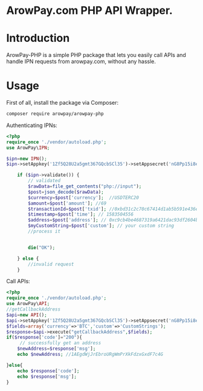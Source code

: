 # ArowPay.com PHP API Wrapper.
# Introduction
ArowPay-PHP is a simple PHP package that lets you easily call APIs and  handle IPN requests from arowpay.com, without any hassle.


# Usage

First of all, install the package via Composer:

```sh
composer require arowpay/arowpay-php


```

Authenticating IPNs:

```php
<?php
require_once './vendor/autoload.php';
use ArowPay\IPN;

$ipn=new IPN();
$ipn->setAppkey('1Zf5Q28U2a5gmt367GQcbSCl35')->setAppsecret('nG8Pp15i8eWyE7tpDfpPr2D5326A7JfY8Ds3CqKqf5');

    if ($ipn->validate()) {
        // validated  
        $rawData=file_get_contents("php://input");
        $post=json_decode($rawData);
        $currency=$post['currency'];  //USDTERC20
        $amount=$post['amount']; //69
        $transactionId=$post['txid']; //0xbd31c2c70c67414d1ab5b591e436e318557dc37ca01bb18be8d81e6f83d84f0f
        $timestamp=$post['time']; // 1583504556
        $address=$post['address']; // 0xc9cb4be4687319a6421dac93df2604b8e309ad04
        $myCustomString=$post['custom']; // your custom string
        //process it


        die("OK");

    } else {
        //invalid request
    }
```

Call APIs:

```php
<?php
require_once './vendor/autoload.php';
use ArowPay\API;
//getCallbackAddress
$api=new API();
$api->setAppkey('1Zf5Q28U2a5gmt367GQcbSCl35')->setAppsecret('nG8Pp15i8eWyE7tpDfpPr2D5326A7JfY8Ds3CqKqf5');
$fields=array('currency'=>'BTC','custom'=>'CustomStrings');
$response=$api->execute("getCallbackAddress",$fields);
if($response['code']="200"){
     // successfully get an address
    $newAddress=$response['msg'];
    echo $newAddress; //1AEgdWjJrEbroURgWmPrXkFdzxGxdF7c4G

}else{
    echo $response['code'];
    echo $response['msg'];
}
```

